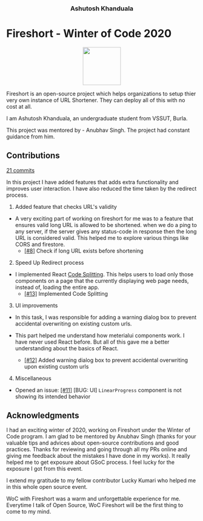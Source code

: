 <h3 align="center">Ashutosh Khanduala</h3>

# Fireshort - Winter of Code 2020

<p align="center">
  <img width="100" height="100" src="https://raw.githubusercontent.com/xprilion/fireshort/master/public/logo.png">
</p>

Fireshort is an open-source project which helps organizations to setup thier very own instance of URL Shortener. They can deploy all of this with no cost at all.

I am Ashutosh Khanduala, an undergraduate student from VSSUT, Burla.

This project was mentored by - Anubhav Singh. The project had constant guidance from him.

## Contributions

[21 commits](https://github.com/xprilion/fireshort/commits?author=ashuvssut)

In this project I have added features that adds extra functionality and improves user interaction. I have also reduced the time taken by the redirect process.


1. Added feature that checks URL's validity

- A very exciting part of working on fireshort for me was to a feature that ensures valid long URL is allowed to be shortened. when we do a ping to any server, if the server gives any status-code in response then the long URL is considered valid. This helped me to explore various things like CORS and firestore.
 	- [[#8]](https://github.com/xprilion/fireshort/pull/8) Check if long URL exists before shortening
  
2. Speed Up Redirect process
 
- I implemented React [Code Splitting](https://reactjs.org/docs/code-splitting.html). This helps users to load only those components on a page that the currently displaying web page needs, instead of, loading the entire app.
	- [[#13]](https://github.com/xprilion/fireshort/pull/13) Implemented Code Splitting

3. UI improvements
 
- In this task, I was responsible for adding a warning dialog box to prevent accidental overwriting on existing custom urls.

- This part helped me understand how meterialui components work. I have never used React before. But all of this gave me a better understanding about the basics of React.
	- [[#12]](https://github.com/xprilion/fireshort/pull/12) Added warning dialog box to prevent accidental overwriting upon existing custom urls

4. Miscellaneous

- Opened an issue: [[#11]](https://github.com/xprilion/fireshort/issue/11) [BUG: UI] `LinearProgress` component is not showing its intended behavior

## Acknowledgments
I had an exciting winter of 2020, working on Fireshort under the Winter of Code program. I am glad to be mentored by Anubhav Singh (thanks for your valuable tips and advices about open-source contributions and good practices. Thanks for reviewing and going through all my PRs online and giving me feedback about the mistakes I have done in my works). It really helped me to get exposure about GSoC process. I feel lucky for the exposure I got from this event.

I extend my gratitude to my fellow contributor Lucky Kumari who helped me in this whole open source event.

WoC with Fireshort was a warm and unforgettable experience for me. Everytime I talk of Open Source, WoC Fireshort will be the first thing to come to my mind.
